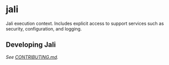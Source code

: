# jali
Jali execution context. Includes explicit access to support services such as security, configuration, and logging.

## Developing Jali
_See [CONTRIBUTING.md]._


[CONTRIBUTING.md]: ./CONTRIBUTING.md